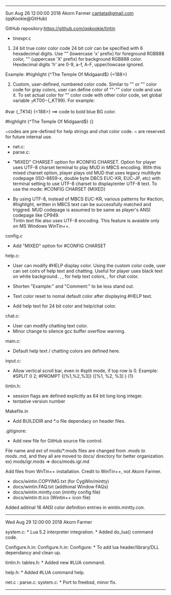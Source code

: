 --------------------------------------------------------------------------------

Sun Aug 26 12:00:00 2018 Akorn Farmer <cantata@gmail.com> (qqKookie@GitHub)

GitHub repository:https://github.com/qqkookie/tintin

* tinexpr.c

1) 24 bit true color color code
24 bit colr can be specified with 6 hexadecimal digits.
Use "<xhhhhhh>" (lowercase 'x' prefix) for foreground RGB888 color, 
"<Xhhhhhh>" (uppercase 'X' prefix) for background RGB888 color.
Hexdecimal digits 'h' are 0-9, a-f, A-F, upper/lowcase ignored.

Example: #highlight {^The Temple Of Midgaard$} {<XFFFF00><188>} 

2) Custom, user-defined, numbered color code. 
Similar to "<g32>" or "<G32>" color code for gray colors,
user can define color of "<K00>"-"<K99>" color code and use it. 
To set actual color for "<Kdd>" color code with other color code, 
set global variable ${_TKT00}-${_KT99}. For example:

#var {_TK14} {<X0000ff><188>} ==> <K14> code to bold blue BG color.

#highlight {^The Temple Of Midgaard$} {<K14>}

<K81>~<K85>codes  are pre-defined for help strings and chat color code. 
<K86>~<K99> are reserved for future internal use.

* net.c:
* parse.c:

- "MIXED" CHARSET option for #CONFIG CHARSET. 
Option for player uses UTF-8 charset terminal to play MUD in MBCS encoding.
With this mixed charset option, player plays old MUD that uses legacy multibyte 
codepage (ISO-8859-x, double byte DBCS EUC-KR, EUC-JP, etc) 
with terminal setting to use UTF-8 charset to display/enter UTF-8 text. 
To use the mode: #CONFIG CHARSET {MIXED}

- By using UTF-8, instead of MBCS EUC-KR, various patterns for #action, #highlight,
written in MBCS text can be successfully matched and triggred.
MUD codepage is assumed to be same as player's ANSI codepage like CP949.	
Tintin text file also uses UTF-8 encoding. 
This feature is avaiable only on MS Windows WinTin++.

config.c
- Add "MIXED" option for #CONFIG CHARSET

help.c:
- User can modify #HELP display color. 
Using the custom <Kdd> color code, user can set colrs of help text 
and chatting. Useful for player uses black text on white background.
<K81>, <K82>, <K83> for help text colors, <K84>, <K85> for chat color.

- Shorten "Example:" and "Comment:" to be less stand out.
- Text color reset to nomal default color after displaying #HELP text.
- Add help text for 24 bit color and help/chat color. 

chat.c:
- User can modify chatting text color.
- Minor change to silence gcc buffer overflow warning.

main.c:
- Default help text / chatting colors are defined here.

input.c:
- Allow vertical scroll bar, even in #split mode, if top row is 0.
 Example: #SPLIT 0 2; #PROMPT {[%1,%2,%3]} {[%1, %2, %3] } {1}

tintin.h:
- session flags are defined explicitly as 64 bit long long integer.
- tentative version number

Makefile.in
- Add BUILDDIR and *.o file dependacy on header files.

.gitignore:
- Add new file for GitHub source file control.

File name and ext of mods/*.mods files are changed from *.mods to mods.*.md,
and they all are moved to docs/ directory for better organization.
ex) mods/igr.mods => docs/mods.igr.md

Add files from WnTin++ installation. Credit to WinTin++, not Akorn Farmer.

- docs/wintin.COPYIMG.txt	(for CygWin/mintty)
- docs/wintin.FAQ.txt		(addtional Window FAQs)
- docs/wintin.mintty.con	(mintty config file)
- docs/wintin.tt.ico		(Wintin++ icon file) 

Added aditinal 16 ANSI color definition entries in wintin.mintty.con.

-----------------------------------------------------------

Wed Aug 29 12:00:00 2018 Akorn Farmer

system.c:
    * Lua 5.2 interpreter integration.
    * Added do_lua() command code.

Configure.h.in:
Configure.h.in:
Configure:
    * To add lua header/library/DLL dependancy and clean up.

tintin.h:
tables.h:
    * Added new #LUA command.

help.h:
    * Added #LUA command help.

net.c :
parse.c:
system.c:
    * Port to freebsd, minor fix.

--------------------------------------------------------------------------------
<EOT>
